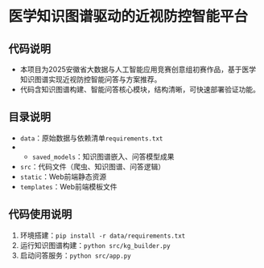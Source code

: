 # 医学知识图谱驱动的近视防控智能平台

## 代码说明
- 本项目为2025安徽省大数据与人工智能应用竞赛创意组初赛作品，基于医学知识图谱实现近视防控智能问答与方案推荐。
- 代码含知识图谱构建、智能问答核心模块，结构清晰，可快速部署验证功能。

## 目录说明
- `data`：原始数据与依赖清单`requirements.txt`
- - `saved_models`：知识图谱嵌入、问答模型成果
- `src`：代码文件（爬虫、知识图谱、问答逻辑）
- `static`：Web前端静态资源
- `templates`：Web前端模板文件

## 代码使用说明
1. 环境搭建：`pip install -r data/requirements.txt`
2. 运行知识图谱构建：`python src/kg_builder.py`
3. 启动问答服务：`python src/app.py`

